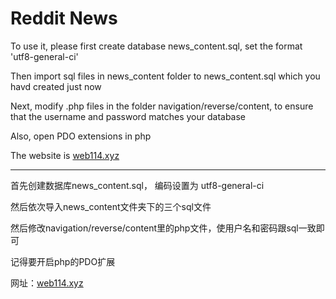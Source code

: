 Reddit News
====
To use it, please first create database news_content.sql, set the format 'utf8-general-ci'

Then import sql files in news_content folder to news_content.sql which you havd created just now

Next, modify .php files in the folder navigation/reverse/content, to ensure that the username and password matches your database

Also, open PDO extensions in php

The website is [web114.xyz](https://web114.xyz)

****

首先创建数据库news_content.sql， 编码设置为 utf8-general-ci

然后依次导入news_content文件夹下的三个sql文件

然后修改navigation/reverse/content里的php文件，使用户名和密码跟sql一致即可

记得要开启php的PDO扩展

网址：[web114.xyz](https://web114.xyz)
